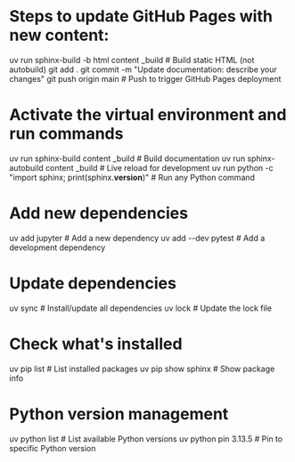 # Steps to update GitHub Pages with new content:
uv run sphinx-build -b html content _build    # Build static HTML (not autobuild)
git add .
git commit -m "Update documentation: describe your changes"
git push origin main                           # Push to trigger GitHub Pages deployment



# Activate the virtual environment and run commands
uv run sphinx-build content _build          # Build documentation
uv run sphinx-autobuild content _build      # Live reload for development
uv run python -c "import sphinx; print(sphinx.__version__)"  # Run any Python command

# Add new dependencies
uv add jupyter                               # Add a new dependency
uv add --dev pytest                         # Add a development dependency

# Update dependencies
uv sync                                      # Install/update all dependencies
uv lock                                     # Update the lock file


# Check what's installed
uv pip list                                  # List installed packages
uv pip show sphinx                          # Show package info

# Python version management
uv python list                              # List available Python versions
uv python pin 3.13.5                       # Pin to specific Python version

